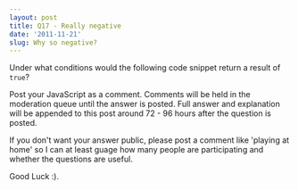 ```yaml
---
layout: post
title: Q17 - Really negative
date: '2011-11-21'
slug: Why so negative?
---
```


Under what conditions would the following code snippet return a result of `true`?

<script src="https://gist.github.com/1380123.js"> </script>

Post your JavaScript as a comment. Comments will be held in the moderation queue until the answer is posted. Full answer and explanation will be appended to this post around 72 - 96 hours after the question is posted.

If you don't want your answer public, please post a comment like 'playing at home' so I can at least guage how many people are participating and whether the questions are useful.

Good Luck :).